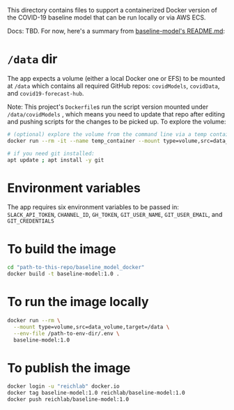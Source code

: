 This directory contains files to support a containerized Docker version of the COVID-19 baseline model that can be run locally or via AWS ECS.

Docs: TBD. For now, here's a summary from [baseline-model's README.md](https://github.com/reichlab/baseline-model/blob/main/README.md):

# `/data` dir

The app expects a volume (either a local Docker one or EFS) to be mounted at `/data` which contains all required GitHub repos: `covidModels`, `covidData`, and `covid19-forecast-hub`.

Note: This project's `Dockerfile`s run the script version mounted under `/data/covidModels` , which means you need to update that repo after editing and pushing scripts for the changes to be picked up. To explore the volume:

```bash
# (optional) explore the volume from the command line via a temp container
docker run --rm -it --name temp_container --mount type=volume,src=data_volume,target=/data ubuntu /bin/bash

# if you need git installed:
apt update ; apt install -y git
```

# Environment variables

The app requires six environment variables to be passed in: `SLACK_API_TOKEN`, `CHANNEL_ID`, `GH_TOKEN`, `GIT_USER_NAME`, `GIT_USER_EMAIL`, and `GIT_CREDENTIALS`

# To build the image

```bash
cd "path-to-this-repo/baseline_model_docker"
docker build -t baseline-model:1.0 .
```

# To run the image locally

```bash
docker run --rm \
  --mount type=volume,src=data_volume,target=/data \
  --env-file /path-to-env-dir/.env \
  baseline-model:1.0
```

# To publish the image

```bash
docker login -u "reichlab" docker.io
docker tag baseline-model:1.0 reichlab/baseline-model:1.0
docker push reichlab/baseline-model:1.0
```
